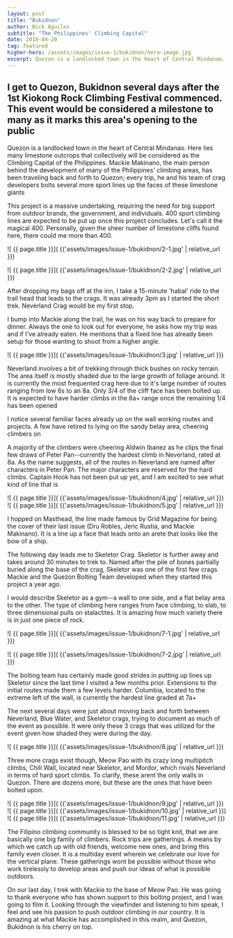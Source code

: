 ```yaml
---
layout: post
title: "Bukidnon"
author: Nick Aguilos
subtitle: "The Philippines' Climbing Capital"
date: 2018-04-20
tag: featured
higher-hero: /assets/images/issue-1/bukidnon/hero-image.jpg
excerpt: Quezon is a landlocked town in the heart of Central Mindanao. Here lies many limestone outcrops that collectively will be considered as the Climbing Capital of the Philippines. Mackie Makinano, the main person behind the development of many of the Philippines' climbing areas, has been traveling back and forth to Quezon; every trip, he and his team of crag developers bolts several more sport lines up the faces of these limestone giants
---
```


<h2 class="pre-text">
	I get to Quezon, Bukidnon several days after the 1st Kiokong Rock Climbing Festival commenced. This event would be considered a milestone to many as it marks this area's opening to the public
</h2>

<!-- Excerpt -->
Quezon is a landlocked town in the heart of Central Mindanao. Here lies many limestone outcrops that collectively will be considered as the Climbing Capital of the Philippines. Mackie Makinano, the main person behind the development of many of the Philippines' climbing areas, has been traveling back and forth to Quezon; every trip, he and his team of crag developers bolts several more sport lines up the faces of these limestone giants
<!-- End Excerpt-->

This project is a massive undertaking, requiring the need for big support from outdoor brands, the government, and individuals. 400 sport climbing lines are expected to be put up once this project  concludes. Let's call it the magical 400. Personally, given the sheer number of limestone cliffs found here, there could me more than 400.

<div class="image-row 2 medium" markdown="1">
![ {{ page.title }}]( {{'assets/images/issue-1/bukidnon/2-1.jpg' | relative_url }})

![ {{ page.title }}]( {{'assets/images/issue-1/bukidnon/2-2.jpg' | relative_url }})
</div>

After dropping my bags off at the inn, I take a 15-minute 'habal' ride to the trail head that leads to the crags. It was already 3pm as I started the short trek. Neverland Crag would be my first stop.

I bump into Mackie along the trail, he was on his way back to prepare for dinner. Always the one to look out for everyone, he asks how my trip was and if I've already eaten. He mentions that a fixed line has already been setup for those wanting to shoot from a higher angle. 

![ {{ page.title }}]( {{'assets/images/issue-1/bukidnon/3.jpg' | relative_url }})

Neverland involves a bit of trekking through thick bushes on rocky terrain. The area itself is mostly shaded due to the large growth of foliage around. It is currently the most frequented crag here due to it's large number of routes ranging from low 6s to an 8a. Only 3/4 of the cliff face has been bolted up. It is expected to have harder climbs in the 8a+ range once the remaining 1/4 has been opened

I notice several familiar faces already up on the wall working routes and projects. A few have retired to lying on the sandy belay area, cheering climbers on

A majority of the climbers were cheering Aldwin Ibanez as he clips the final few draws of Peter Pan--currently the hardest climb in Neverland, rated at 8a. As the name suggests, all of the routes in Neverland are named after characters in Peter Pan. The major characters are reserved for the hard climbs. Captain Hook has not been put up yet, and I am excited to see what kind of line that is

![ {{ page.title }}]( {{'assets/images/issue-1/bukidnon/4.jpg' | relative_url }})
![ {{ page.title }}]( {{'assets/images/issue-1/bukidnon/5.jpg' | relative_url }})

I hopped on Masthead, the line made famous by Grid Magazine for being the cover of their last issue (Dru Robles, Jeric Rustia, and Mackie Makinano). It is a line up a face that leads onto an arete that looks like the bow of a ship. 

The following day leads me to Skeletor Crag. Skeletor is further away and takes around 30 minutes to trek to. Named after the pile of bones partially buried along the base of the crag, Skeletor was one of the first few crags Mackie and the Quezon Bolting Team developed when they started this project a year ago.

I would describe Skeletor as a gym--a wall to one side, and a flat belay area to the other. The type of climbing here ranges from face climbing, to slab, to three dimensional pulls on stalactites. It is amazing how much variety there is in just one piece of rock.

<div class="image-row 2 medium" markdown="1">
![ {{ page.title }}]( {{'assets/images/issue-1/bukidnon/7-1.jpg' | relative_url }})

![ {{ page.title }}]( {{'assets/images/issue-1/bukidnon/7-2.jpg' | relative_url }})
</div>

The bolting team has certainly made good strides in putting up lines up Skeletor since the last time I visited a few months prior. Extensions to the initial routes made them a few levels harder. Columbia, located to the extreme left of the wall, is currently the hardest line graded at 7a+

The next several days were just about moving back and forth between Neverland, Blue Water, and Skeletor crags, trying to document as much of the event as possible. It were only these 3 crags that was utilized for the event given how shaded they were during the day.

![ {{ page.title }}]( {{'assets/images/issue-1/bukidnon/8.jpg' | relative_url }})

Three more crags exist though, Meow Pao with its crazy long multipitch climbs, Chili Wall, located near Skeletor, and Mordor, which rivals Neverland in terms of hard sport climbs. To clarify, these arent the only walls in Quezon. There are dozens more, but these are the ones that have been bolted upon.

![ {{ page.title }}]( {{'assets/images/issue-1/bukidnon/9.jpg' | relative_url }})
![ {{ page.title }}]( {{'assets/images/issue-1/bukidnon/10.jpg' | relative_url }})
![ {{ page.title }}]( {{'assets/images/issue-1/bukidnon/11.jpg' | relative_url }})

The Filipino climbing community is blessed to be so tight knit, that we are basically one big family of climbers. Rock trips are gatherings. A means by which we catch up with old friends, welcome new ones, and bring this family even closer. It is a multiday event wherein we celebrate our love for the vertical plane. These gatherings wont be possible without those who work tirelessly to develop areas and push our ideas of what is possible outdoors.

On our last day, I trek with Mackie to the base of Meow Pao. He was going to thank everyone who has shown support to this bolting project, and I was going to film it. Looking through the viewfinder and listening to him speak, I feel and see his passion to push outdoor climbing in our country. It is amazing at what Mackie has accomplished in this realm, and Quezon, Bukidnon is his cherry on top. 

